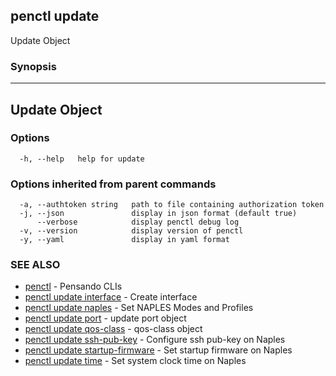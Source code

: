 ## penctl update

Update Object

### Synopsis



---------------
 Update Object 
---------------


### Options

```
  -h, --help   help for update
```

### Options inherited from parent commands

```
  -a, --authtoken string   path to file containing authorization token
  -j, --json               display in json format (default true)
      --verbose            display penctl debug log
  -v, --version            display version of penctl
  -y, --yaml               display in yaml format
```

### SEE ALSO
* [penctl](penctl.md)	 - Pensando CLIs
* [penctl update interface](penctl_update_interface.md)	 - Create interface
* [penctl update naples](penctl_update_naples.md)	 - Set NAPLES Modes and Profiles
* [penctl update port](penctl_update_port.md)	 - update port object
* [penctl update qos-class](penctl_update_qos-class.md)	 - qos-class object
* [penctl update ssh-pub-key](penctl_update_ssh-pub-key.md)	 - Configure ssh pub-key on Naples
* [penctl update startup-firmware](penctl_update_startup-firmware.md)	 - Set startup firmware on Naples
* [penctl update time](penctl_update_time.md)	 - Set system clock time on Naples

